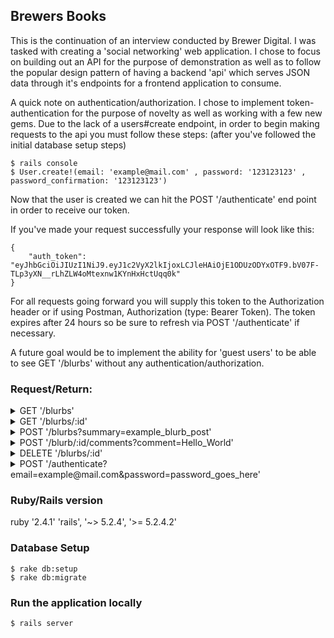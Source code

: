 ## Brewers Books
This is the continuation of an interview conducted by Brewer Digital. I was tasked with creating a 'social networking' web application. I chose to focus on building out an API for the purpose of demonstration as well as to follow the popular design pattern of having a backend 'api' which serves JSON data through it's endpoints for a frontend application to consume.

A quick note on authentication/authorization. I chose to implement token-authentication for the purpose of novelty as well as working with a few new gems. Due to the lack of a users#create endpoint, in order to begin making requests to the api you must follow these steps: (after you've followed the initial database setup steps)
~~~
$ rails console
$ User.create!(email: 'example@mail.com' , password: '123123123' , password_confirmation: '123123123')
~~~

Now that the user is created we can hit the POST '/authenticate' end point in order to receive our token.

If you've made your request successfully your response will look like this:
~~~
{
    "auth_token": "eyJhbGciOiJIUzI1NiJ9.eyJ1c2VyX2lkIjoxLCJleHAiOjE1ODUzODYxOTF9.bV07F-TLp3yXN__rLhZLW4oMtexnw1KYnHxHctUqq0k"
}
~~~

For all requests going forward you will supply this token to the Authorization header or if using Postman, Authorization (type: Bearer Token). The token expires after 24 hours so be sure to refresh via POST '/authenticate' if necessary.

A future goal would be to implement the ability for 'guest users' to be able to see GET '/blurbs' without any authentication/authorization.

### Request/Return:

<details>
<summary>GET '/blurbs' </summary> Status Code: 200 OK
<br>
```
 {
    "data": [{
            "id": "1",
            "type": "blurb",
            "attributes": {
                "summary": "this is a blurb",
                "comments": [{
                        "id": 1,
                        "blurb_id": 1,
                        "comment": "This is a comment",
                        "created_at": "2020-03-26T19:25:19.628Z",
                        "updated_at": "2020-03-26T19:25:19.628Z"
                    }, ...
                ]
            }
        },
        {
            "id": "2",
            "type": "blurb",
            "attributes": {
                "summary": "\"this is my blurb\"",
                "comments": []
            }
        }, ...
    ]
}
```
</details>
<details>
<summary>GET '/blurbs/:id' </summary> Status Code: 200 OK
<br>

```
{
    "data": {
        "id": "1",
        "type": "blurb",
        "attributes": {
            "summary": "this is a blurb",
            "comments": [
                {
                    "id": 1,
                    "blurb_id": 1,
                    "comment": "This is a comment",
                    "created_at": "2020-03-26T19:25:19.628Z",
                    "updated_at": "2020-03-26T19:25:19.628Z"
                },
                {
                    "id": 2,
                    "blurb_id": 1,
                    "comment": "'this is a comment on blurb 1'",
                    "created_at": "2020-03-26T19:48:38.067Z",
                    "updated_at": "2020-03-26T19:48:38.067Z"
                }
            ]
        }
    }
}
```
</details>

<details>
<summary>POST '/blurbs?summary=example_blurb_post' </summary> Status Code: 201 Created
<br>
 
 ```
 {
    "response": "Blurb Created"
}
```
</details>

<details>
<summary>POST '/blurb/:id/comments?comment=Hello_World' </summary> Status Code: 201 Created
<br>
 
  ```
 {
    "response": "Comment Created"
}
```


 
</details>

<details>
<summary>DELETE '/blurbs/:id' </summary> Status Code: 200 OK
<br>
 
  ```
 {
    "response": "Blurb Deleted"
}
```
</details>

<details>
 <summary>POST '/authenticate?email=example@mail.com&password=password_goes_here' </summary> Status Code: 200 OK
 <br>
 
```
{
    "auth_token": "eyJhbGciOiJIUzI1NiJ9.eyJ1c2VyX2lkIjoxLCJleHAiOjE1ODUzODYxOTF9.bV07F-TLp3yXN__rLhZLW4oMtexnw1KYnHxHctUqq0k"
}
```
</details>

### Ruby/Rails version
ruby '2.4.1'
'rails', '~> 5.2.4', '>= 5.2.4.2'

### Database Setup
~~~
$ rake db:setup
$ rake db:migrate
~~~

### Run the application locally
~~~
$ rails server
~~~
